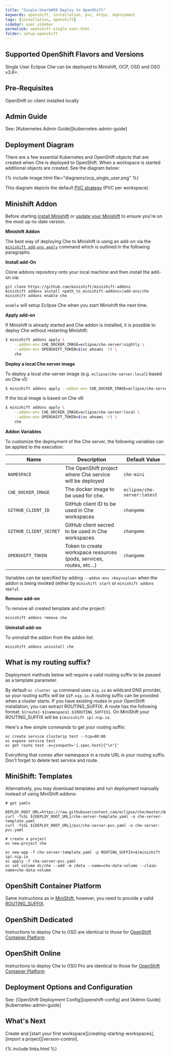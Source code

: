 ```yaml
---
title: "Single-User&#58 Deploy to OpenShift"
keywords: openshift, installation, pvc, https, deployment
tags: [installation, openshift]
sidebar: user_sidebar
permalink: openshift-single-user.html
folder: setup-openshift
---
```

## Supported OpenShift Flavors and Versions

Single User Eclipse Che can be deployed to Minishift, OCP, OSD and OSO v3.6+.

## Pre-Requisites

OpenShift oc client installed locally

## Admin Guide

See: [Kubernetes Admin Guide][kubernetes-admin-guide]

## Deployment Diagram

There are a few essential Kubernetes and OpenShift objects that are created when Che is deployed to OpenShift. When a workspace is started additional objects are created. See the diagram below:

{% include image.html file="diagrams/ocp_single_user.png" %}

This diagram depicts the default [PVC strategy](openshift-config.html#volumes) (PVC per workspace).

## Minishift Addon

Before starting [install Minishift](https://docs.openshift.org/latest/minishift/getting-started/installing.html) or [update your Minishift](https://docs.openshift.org/latest/minishift/getting-started/updating.html) to ensure you're on the most up-to-date version.

**Minishift Addon**

The best way of deploying Che to Minishift is using an add-on via the [`minishift add-ons apply`](https://docs.openshift.org/latest/minishift/command-ref/minishift_addons_apply.html) command which is outlined in the following paragraphs.

**Install add-On**

Clone addons repository onto your local machine and then install the add-on via:

```
git clone https://github.com/minishift/minishift-addons
minishift addons install <path_to_minishift-addons>/add-ons/che
minishift addons enable che
```

`enable` will setup Eclipse Che when you start Minishift the next time.

**Apply add-on**

If Minishift is already started and Che addon is installed, it is possible to deploy Che without restarting Minishift:


```bash
$ minishift addons apply \
    --addon-env CHE_DOCKER_IMAGE=eclipse/che-server:nightly \
    --addon-env OPENSHIFT_TOKEN=$(oc whoami -t) \
    che
```

**Deploy a local Che server image**

To deploy a local che-server image (e.g. `eclipse/che-server:local`) based on Che v5:

```bash
$ minishift addons apply --addon-env CHE_DOCKER_IMAGE=eclipse/che-server:local che
```

If the local image is based on Che v6:

```bash
$ minishift addons apply \
    --addon-env CHE_DOCKER_IMAGE=eclipse/che-server:local \
    --addon-env OPENSHIFT_TOKEN=$(oc whoami -t) \
    che
```

**Addon Variables**

To customize the deployment of the Che server, the following variables can be applied to the execution:

|Name|Description|Default Value|
|----|-----------|-------------|
|`NAMESPACE`|The OpenShift project where Che service will be deployed|`che-mini`|
|`CHE_DOCKER_IMAGE`|The docker image to be used for che.|`eclipse/che-server:latest`|
|`GITHUB_CLIENT_ID`|GitHub client ID to be used in Che workspaces|`changeme`|
|`GITHUB_CLIENT_SECRET`|GitHub client secred to be used in Che workspaces|`changeme`|
|`OPENSHIFT_TOKEN`| Token to create workspace resources (pods, services, routes, etc...)|`changeme`|

Variables can be specified by adding `--addon-env <key=value>` when the addon is being invoked (either by `minishift start` or `minishift addons apply`).

**Remove add-on**

To remove all created template and che project:

```bash
minishift addons remove che
```

**Uninstall add-on**

To uninstall the addon from the addon list:

`minishift addons uninstall che`


## What is my routing suffix?

Deployment methods below will require a valid routing suffix to be passed as a template parameter.

By default `oc cluster up` command uses `nip.io` as wildcard DNS provider, so your routing suffix will be `$IP.nip.io`.
A routing suffix can be provided when a cluster starts. If you have existing routes in your OpenShift installation, you can extract ROUTING_SUFFIX.
A route has the following format: `${route}-${namespace}.${ROUTING_SUFFIX}`.
On MiniShift your ROUTING_SUFFIX will be `$(minishift ip).nip.io`.

Here's a few simple commands to get your routing suffix:

```
oc create service clusterip test --tcp=80:80
oc expose service test
oc get route test -o=jsonpath='{.spec.host}{"\n"}'
```

Everything that comes after namespace in a route URL is your routing suffix. Don't forget to delete test service and route.

## MiniShift: Templates

Alternatively, you may download templates and run deployment manually instead of using MiniShift addons:

```shell
# get yamls

DEPLOY_ROOT_URL=https://raw.githubusercontent.com/eclipse/che/master/deploy/openshift/templates
curl -fsSL ${DEPLOY_ROOT_URL}/che-server-template.yaml -o che-server-template.yaml
curl -fsSL ${DEPLOY_ROOT_URL}/pvc/che-server-pvc.yaml -o che-server-pvc.yaml

# create a project
oc new-project che

oc new-app -f che-server-template.yaml -p ROUTING_SUFFIX=$(minishift ip).nip.io
oc apply -f che-server-pvc.yaml
oc set volume dc/che --add -m /data --name=che-data-volume --claim-name=che-data-volume
```

## OpenShift Container Platform

Same instructions as in [MiniShift](#minishift-templates), however, you need to provide a valid [ROUTING_SUFFIX](#what-is-my-routing-suffix).

## OpenShift Dedicated

Instructions to deploy Che to OSD are identical to those for [OpenShift Container Platform](#openshift-container-platform)

## OpenShift Online

Instructions to deploy Che to OSO Pro are identical to those for [OpenShift Container Platform](#openshift-container-platform)

## Deployment Options and Configuration

See: [OpenShift Deployment Config][openshift-config] and [Admin Guide][kubernetes-admin-guide]

## What's Next

Create and [start your first workspace][creating-starting-workspaces], [import a project][version-control].

{% include links.html %}
